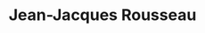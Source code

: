 ---
title: "Jean-Jacques Rousseau"
cc-type: person
hashtag: "jean-jacques-rousseau"
born-on: 1712-06-28
died-on: 1778-07-02
tags:
  - Age of Enlightenment
  - Philosopher
  - Human Being
  - dead at the moment
---